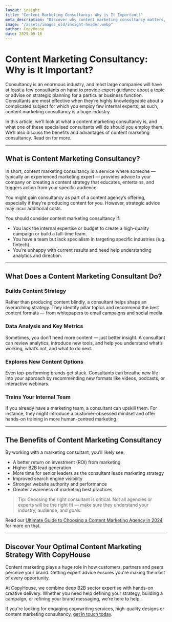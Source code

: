 ```yaml
---
layout: insight
title: "Content Marketing Consultancy: Why is It Important?"
meta_description: "Discover why content marketing consultancy matters, what consultants do, and how your business can benefit from strategic support to improve ROI, SEO, and content performance."
image: "/assets/images_old/insight-header.webp"
author: CopyHouse
date: 2025-05-16
---
```


# Content Marketing Consultancy: Why is It Important?

Consultancy is an enormous industry, and most large companies will have at least a few consultants on hand to provide expert guidance about a topic or advise on strategic planning for a particular business function. Consultants are most effective when they’re highly knowledgeable about a complicated subject for which you employ few internal experts; as such, content marketing consultancy is a huge industry.

In this article, we’ll look at what a content marketing consultancy is, and what one of these specialised consultants will do should you employ them. We’ll also discuss the benefits and advantages of content marketing consultancy. Read on for more.

---

## What is Content Marketing Consultancy?

In short, content marketing consultancy is a service where someone — typically an experienced marketing expert — provides advice to your company on creating a content strategy that educates, entertains, and triggers action from your specific audience.

You might gain consultancy as part of a content agency’s offering, especially if they’re producing content for you. However, strategic advice may incur additional costs.

You should consider content marketing consultancy if:

- You lack the internal expertise or budget to create a high-quality campaign or build a full-time team.
- You have a team but lack specialism in targeting specific industries (e.g. fintech).
- You’re unhappy with current results and need help understanding analytics and direction.

---

## What Does a Content Marketing Consultant Do?

### Builds Content Strategy

Rather than producing content blindly, a consultant helps shape an overarching strategy. They identify pillar topics and recommend the best content formats — from whitepapers to email campaigns and social media.

### Data Analysis and Key Metrics

Sometimes, you don’t need more content — just better insight. A consultant can review analytics, introduce new tools, and help you understand what’s working, what’s not, and what to do next.

### Explores New Content Options

Even top-performing brands get stuck. Consultants can breathe new life into your approach by recommending new formats like videos, podcasts, or interactive webinars.

### Trains Your Internal Team

If you already have a marketing team, a consultant can upskill them. For instance, they might introduce a customer-obsessed mindset and offer hands-on training in more human-centred marketing.

---

## The Benefits of Content Marketing Consultancy

By working with a marketing consultant, you’ll likely see:

- A better return on investment (ROI) from marketing
- Higher B2B lead generation
- More time for senior leaders as the consultant leads marketing strategy
- Improved search engine visibility
- Stronger website authority and performance
- Greater awareness of marketing best practices

> Tip: Choosing the right consultant is critical. Not all agencies or experts will be the right fit — make sure they understand your industry, audience, and goals.

Read our [Ultimate Guide to Choosing a Content Marketing Agency in 2024](/insights/choosing-content-marketing-agency-2024) for more on that.

---

## Discover Your Optimal Content Marketing Strategy With CopyHouse

Content marketing plays a huge role in how customers, partners and peers perceive your brand. Getting expert advice ensures you're making the most of every opportunity.

At CopyHouse, we combine deep B2B sector expertise with hands-on creative delivery. Whether you need help defining your strategy, building a campaign, or refining your brand messaging, we’re here to help.

If you're looking for engaging copywriting services, high-quality designs or content marketing consultancy, [get in touch today](https://www.copyhouse.io/contact).

